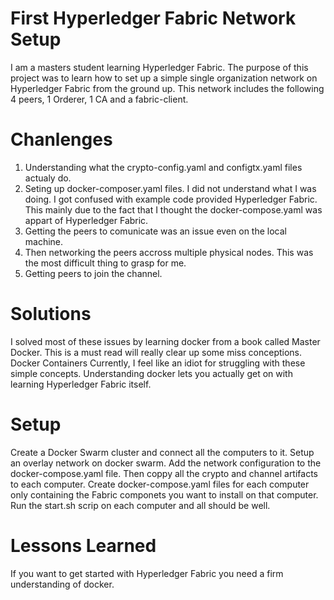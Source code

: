 # First Hyperledger Fabric Network Setup
I am a masters student learning Hyperledger Fabric. The purpose of this project was to learn how to set up a simple single organization network on Hyperledger Fabric from the ground up. This network includes the following 4 peers, 1 Orderer, 1 CA and a fabric-client. 

# Chanlenges
1. Understanding what the crypto-config.yaml and configtx.yaml files actualy do. 
2. Seting up docker-composer.yaml files. I did not understand what I was doing. I got confused with example code provided Hyperledger Fabric. This mainly due to the fact that I thought the docker-compose.yaml was appart of Hyperledger Fabric. 
3. Getting the peers to comunicate was an issue even on the local machine.
4. Then networking the peers accross multiple physical nodes. This was the most difficult thing to grasp for me.
5. Getting peers to join the channel.

# Solutions
I solved most of these issues by learning docker from a book called Master Docker. This is a must read will really clear up some miss conceptions. Docker Containers Currently, I feel like an idiot for struggling with these simple concepts. Understanding docker lets you actually get on with learning Hyperledger Fabric itself. 

# Setup
Create a Docker Swarm cluster and connect all the computers to it.
Setup an overlay network on docker swarm.
Add the network configuration to the docker-compose.yaml file.
Then coppy all the crypto and channel artifacts to each computer. 
Create docker-compose.yaml files for each computer only containing the Fabric componets you want to install on that computer.
Run the start.sh scrip on each computer and all should be well.

# Lessons Learned
If you want to get started with Hyperledger Fabric you need a firm understanding of docker.

